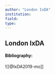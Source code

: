 ```yaml
---
author: "London IxDA"
institution:
field:
type:
---
```


## London IxDA
#### Bibliography:

![[@IxDA2019-mo]]